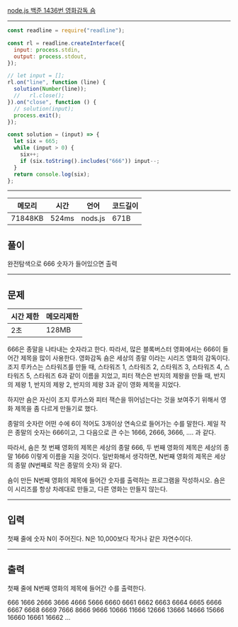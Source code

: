 [node.js 백준 1436번 영화감독 숌](https://www.acmicpc.net/problem/1436)

---

```javascript
const readline = require("readline");

const rl = readline.createInterface({
  input: process.stdin,
  output: process.stdout,
});

// let input = [];
rl.on("line", function (line) {
  solution(Number(line));
  //   rl.close();
}).on("close", function () {
  // solution(input);
  process.exit();
});

const solution = (input) => {
  let six = 665;
  while (input > 0) {
    six++;
    if (six.toString().includes("666")) input--;
  }
  return console.log(six);
};
```

---

| 메모리  | 시간  | 언어    | 코드길이 |
| ------- | ----- | ------- | -------- |
| 71848KB | 524ms | nods.js | 671B     |

## 풀이

완전탐색으로 666 숫자가 들어있으면 출력

---

## 문제

| 시간 제한 | 메모리제한 |
| --------- | ---------- |
| 2초       | 128MB      |

666은 종말을 나타내는 숫자라고 한다. 따라서, 많은 블록버스터 영화에서는 666이 들어간 제목을 많이 사용한다. 영화감독 숌은 세상의 종말 이라는 시리즈 영화의 감독이다. 조지 루카스는 스타워즈를 만들 때, 스타워즈 1, 스타워즈 2, 스타워즈 3, 스타워즈 4, 스타워즈 5, 스타워즈 6과 같이 이름을 지었고, 피터 잭슨은 반지의 제왕을 만들 때, 반지의 제왕 1, 반지의 제왕 2, 반지의 제왕 3과 같이 영화 제목을 지었다.

하지만 숌은 자신이 조지 루카스와 피터 잭슨을 뛰어넘는다는 것을 보여주기 위해서 영화 제목을 좀 다르게 만들기로 했다.

종말의 숫자란 어떤 수에 6이 적어도 3개이상 연속으로 들어가는 수를 말한다. 제일 작은 종말의 숫자는 666이고, 그 다음으로 큰 수는 1666, 2666, 3666, .... 과 같다.

따라서, 숌은 첫 번째 영화의 제목은 세상의 종말 666, 두 번째 영화의 제목은 세상의 종말 1666 이렇게 이름을 지을 것이다. 일반화해서 생각하면, N번째 영화의 제목은 세상의 종말 (N번째로 작은 종말의 숫자) 와 같다.

숌이 만든 N번째 영화의 제목에 들어간 숫자를 출력하는 프로그램을 작성하시오. 숌은 이 시리즈를 항상 차례대로 만들고, 다른 영화는 만들지 않는다.

---

## 입력

첫째 줄에 숫자 N이 주어진다. N은 10,000보다 작거나 같은 자연수이다.

---

## 출력

첫째 줄에 N번째 영화의 제목에 들어간 수를 출력한다.

666 1666 2666 3666 4666 5666 6660 6661 6662 6663 6664 6665 6666 6667
6668 6669 7666 8666 9666 10666 11666 12666 13666 14666
15666 16660 16661 16662 ...
